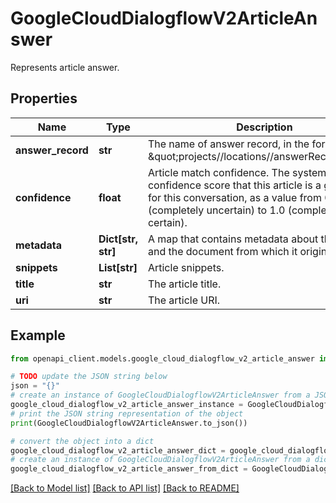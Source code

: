 # GoogleCloudDialogflowV2ArticleAnswer

Represents article answer.

## Properties

Name | Type | Description | Notes
------------ | ------------- | ------------- | -------------
**answer_record** | **str** | The name of answer record, in the format of \&quot;projects//locations//answerRecords/\&quot; | [optional] 
**confidence** | **float** | Article match confidence. The system&#39;s confidence score that this article is a good match for this conversation, as a value from 0.0 (completely uncertain) to 1.0 (completely certain). | [optional] 
**metadata** | **Dict[str, str]** | A map that contains metadata about the answer and the document from which it originates. | [optional] 
**snippets** | **List[str]** | Article snippets. | [optional] 
**title** | **str** | The article title. | [optional] 
**uri** | **str** | The article URI. | [optional] 

## Example

```python
from openapi_client.models.google_cloud_dialogflow_v2_article_answer import GoogleCloudDialogflowV2ArticleAnswer

# TODO update the JSON string below
json = "{}"
# create an instance of GoogleCloudDialogflowV2ArticleAnswer from a JSON string
google_cloud_dialogflow_v2_article_answer_instance = GoogleCloudDialogflowV2ArticleAnswer.from_json(json)
# print the JSON string representation of the object
print(GoogleCloudDialogflowV2ArticleAnswer.to_json())

# convert the object into a dict
google_cloud_dialogflow_v2_article_answer_dict = google_cloud_dialogflow_v2_article_answer_instance.to_dict()
# create an instance of GoogleCloudDialogflowV2ArticleAnswer from a dict
google_cloud_dialogflow_v2_article_answer_from_dict = GoogleCloudDialogflowV2ArticleAnswer.from_dict(google_cloud_dialogflow_v2_article_answer_dict)
```
[[Back to Model list]](../README.md#documentation-for-models) [[Back to API list]](../README.md#documentation-for-api-endpoints) [[Back to README]](../README.md)


